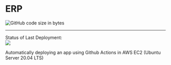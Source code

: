# ERP

<img alt="GitHub code size in bytes" src="https://img.shields.io/github/languages/code-size/sigmade/erp">

------
Status of Last Deployment: <br>
<img src="https://github.com/sigmade/ERP/workflows/CI/badge.svg?branch=master">

Automatically deploying an app using Github Actions in AWS EC2 (Ubuntu Server 20.04 LTS)
